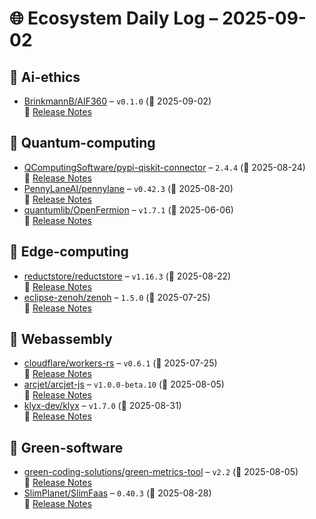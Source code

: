 # 🌐 Ecosystem Daily Log – 2025-09-02

## 🔹 Ai-ethics
- [BrinkmannB/AIF360](https://github.com/BrinkmannB/AIF360/releases/tag/v0.1.0) – `v0.1.0` (📅 2025-09-02)  
  🔗 [Release Notes](https://github.com/BrinkmannB/AIF360/releases/tag/v0.1.0)

## 🔹 Quantum-computing
- [QComputingSoftware/pypi-qiskit-connector](https://github.com/QComputingSoftware/pypi-qiskit-connector/releases/tag/2.4.4) – `2.4.4` (📅 2025-08-24)  
  🔗 [Release Notes](https://github.com/QComputingSoftware/pypi-qiskit-connector/releases/tag/2.4.4)
- [PennyLaneAI/pennylane](https://github.com/PennyLaneAI/pennylane/releases/tag/v0.42.3) – `v0.42.3` (📅 2025-08-20)  
  🔗 [Release Notes](https://github.com/PennyLaneAI/pennylane/releases/tag/v0.42.3)
- [quantumlib/OpenFermion](https://github.com/quantumlib/OpenFermion/releases/tag/v1.7.1) – `v1.7.1` (📅 2025-06-06)  
  🔗 [Release Notes](https://github.com/quantumlib/OpenFermion/releases/tag/v1.7.1)

## 🔹 Edge-computing
- [reductstore/reductstore](https://github.com/reductstore/reductstore/releases/tag/v1.16.3) – `v1.16.3` (📅 2025-08-22)  
  🔗 [Release Notes](https://github.com/reductstore/reductstore/releases/tag/v1.16.3)
- [eclipse-zenoh/zenoh](https://github.com/eclipse-zenoh/zenoh/releases/tag/1.5.0) – `1.5.0` (📅 2025-07-25)  
  🔗 [Release Notes](https://github.com/eclipse-zenoh/zenoh/releases/tag/1.5.0)

## 🔹 Webassembly
- [cloudflare/workers-rs](https://github.com/cloudflare/workers-rs/releases/tag/v0.6.1) – `v0.6.1` (📅 2025-07-25)  
  🔗 [Release Notes](https://github.com/cloudflare/workers-rs/releases/tag/v0.6.1)
- [arcjet/arcjet-js](https://github.com/arcjet/arcjet-js/releases/tag/v1.0.0-beta.10) – `v1.0.0-beta.10` (📅 2025-08-05)  
  🔗 [Release Notes](https://github.com/arcjet/arcjet-js/releases/tag/v1.0.0-beta.10)
- [klyx-dev/klyx](https://github.com/klyx-dev/klyx/releases/tag/v1.7.0) – `v1.7.0` (📅 2025-08-31)  
  🔗 [Release Notes](https://github.com/klyx-dev/klyx/releases/tag/v1.7.0)

## 🔹 Green-software
- [green-coding-solutions/green-metrics-tool](https://github.com/green-coding-solutions/green-metrics-tool/releases/tag/v2.2) – `v2.2` (📅 2025-08-05)  
  🔗 [Release Notes](https://github.com/green-coding-solutions/green-metrics-tool/releases/tag/v2.2)
- [SlimPlanet/SlimFaas](https://github.com/SlimPlanet/SlimFaas/releases/tag/0.40.3) – `0.40.3` (📅 2025-08-28)  
  🔗 [Release Notes](https://github.com/SlimPlanet/SlimFaas/releases/tag/0.40.3)